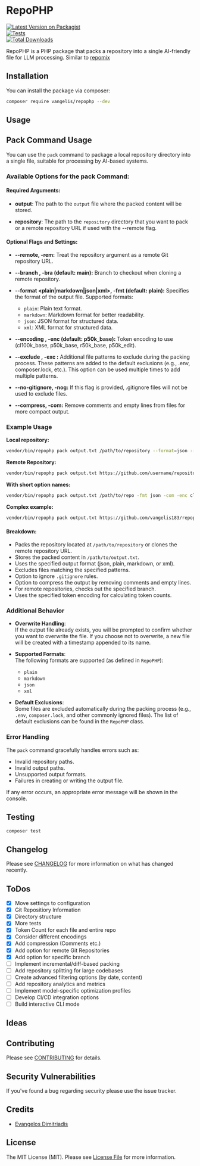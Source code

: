 # RepoPHP

[![Latest Version on Packagist](https://img.shields.io/packagist/v/vangelis/repophp.svg?style=flat-square)](https://packagist.org/packages/vangelis/repophp)  
[![Tests](https://img.shields.io/github/actions/workflow/status/vangelis183/repophp/run-tests.yml?branch=main&label=tests&style=flat-square)](https://github.com/vangelis183/repophp/actions/workflows/run-tests.yml)  
[![Total Downloads](https://img.shields.io/packagist/dt/vangelis/repophp.svg?style=flat-square)](https://packagist.org/packages/vangelis/repophp)

RepoPHP is a PHP package that packs a repository into a single AI-friendly file for LLM processing. Similar to [repomix](https://github.com/yamadashy/repomix)

## Installation

You can install the package via composer:

```bash  
composer require vangelis/repophp --dev
```  
  
## Usage  
## Pack Command Usage  
  
You can use the `pack` command to package a local repository directory into a single file, suitable for processing by AI-based systems.  
  
### Available Options for the pack Command:

#### Required Arguments:
- **output**: The path to the `output` file where the packed content will be stored.

- **repository**: The path to the `repository` directory that you want to pack or a remote repository URL if used with the  --remote flag.

#### Optional Flags and Settings:
- **--remote, -rem:**
Treat the repository argument as a remote Git repository URL.

- **--branch <branch>, -bra <branch> (default: main):**
Branch to checkout when cloning a remote repository.

- **--format <plain|markdown|json|xml>, -fmt <format> (default: plain):**
Specifies the format of the output file. Supported formats:

  - `plain`: Plain text format.
  - `markdown`: Markdown format for better readability.
  - `json`: JSON format for structured data.
  - `xml`: XML format for structured data.

- **--encoding <encoding>, -enc <encoding> (default: p50k_base):**
Token encoding to use (cl100k_base, p50k_base, r50k_base, p50k_edit).

- **--exclude <pattern>, -exc <pattern>:**
Additional file patterns to exclude during the packing process.
These patterns are added to the default exclusions (e.g., .env, composer.lock, etc.).
This option can be used multiple times to add multiple patterns.

- **--no-gitignore, -nog:**
If this flag is provided, .gitignore files will not be used to exclude files.

- **--compress, -com:**
Remove comments and empty lines from files for more compact output.
  
### Example Usage  
  
**Local repository:**
  
```bash  
vendor/bin/repophp pack output.txt /path/to/repository --format=json --exclude="*.log" --exclude=".env.local" --no-gitignore --compress  
```  

**Remote Repository:**

```bash
vendor/bin/repophp pack output.txt https://github.com/username/repository.git --remote --branch develop
```

**With short option names:**

```bash
vendor/bin/repophp pack output.txt /path/to/repo -fmt json -com -enc cl100k_base
```

**Complex example:**

```bash
vendor/bin/repophp pack output.txt https://github.com/vangelis183/repophp.git --remote --branch main --compress --encoding cl100k_base --format plain
```


#### Breakdown:
- Packs the repository located at `/path/to/repository` or clones the remote repository URL.
- Stores the packed content in `/path/to/output.txt`.
- Uses the specified output format (json, plain, markdown, or xml).
- Excludes files matching the specified patterns.
- Option to ignore `.gitignore` rules.
- Option to compress the output by removing comments and empty lines.
- For remote repositories, checks out the specified branch.
- Uses the specified token encoding for calculating token counts.

### Additional Behavior
- **Overwrite Handling**:    
If the output file already exists, you will be prompted to confirm whether you want to overwrite the file. If you choose not to overwrite, a new file will be created with a timestamp appended to its name.

- **Supported Formats**:    
  The following formats are supported (as defined in `RepoPHP`):
    - `plain`
    - `markdown`
    - `json`
    - `xml`

- **Default Exclusions**:    
  Some files are excluded automatically during the packing process (e.g., `.env`, `composer.lock`, and other commonly ignored files). The list of default exclusions can be found in the `RepoPHP` class.

### Error Handling

The `pack` command gracefully handles errors such as:
- Invalid repository paths.
- Invalid output paths.
- Unsupported output formats.
- Failures in creating or writing the output file.

If any error occurs, an appropriate error message will be shown in the console.

## Testing

```bash  
composer test
```  
  
## Changelog  
  
Please see [CHANGELOG](CHANGELOG.md) for more information on what has changed recently.  
  
## ToDos  
- [x] Move settings to configuration
- [x] Git Repositiory Information
- [x] Directory structure
- [x] More tests  
- [x] Token Count for each file and entire repo
- [x] Consider different encodings
- [x] Add compression (Comments etc.)
- [x] Add option for remote Git Repositories
- [x] Add option for specific branch
- [ ] Implement incremental/diff-based packing
- [ ] Add repository splitting for large codebases
- [ ] Create advanced filtering options (by date, content)
- [ ] Add repository analytics and metrics
- [ ] Implement model-specific optimization profiles
- [ ] Develop CI/CD integration options
- [ ] Build interactive CLI mode

## Ideas   


  
## Contributing  
  
Please see [CONTRIBUTING](https://github.com/spatie/.github/blob/main/CONTRIBUTING.md) for details.  
  
## Security Vulnerabilities  
  
If you've found a bug regarding security please use the issue tracker.  
  
## Credits  
  
- [Evangelos Dimitriadis](https://github.com/vangelis183)  
  
## License  
  
The MIT License (MIT). Please see [License File](LICENSE.md) for more information.

